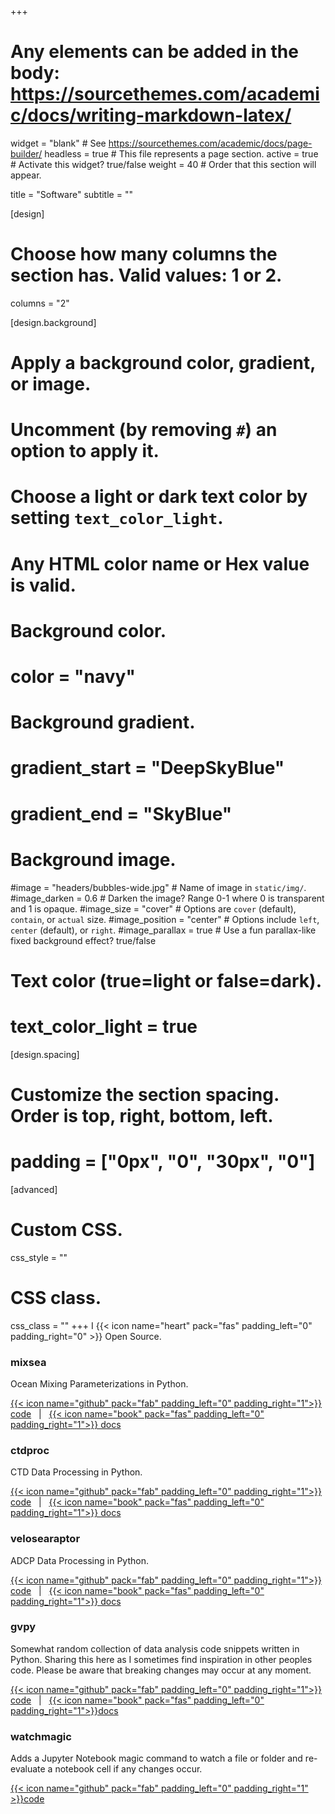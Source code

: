 +++
# Any elements can be added in the body: https://sourcethemes.com/academic/docs/writing-markdown-latex/

widget = "blank"  # See https://sourcethemes.com/academic/docs/page-builder/
headless = true  # This file represents a page section.
active = true  # Activate this widget? true/false
weight = 40  # Order that this section will appear.

title = "Software"
subtitle = ""

[design]
  # Choose how many columns the section has. Valid values: 1 or 2.
  columns = "2"

[design.background]
  # Apply a background color, gradient, or image.
  #   Uncomment (by removing `#`) an option to apply it.
  #   Choose a light or dark text color by setting `text_color_light`.
  #   Any HTML color name or Hex value is valid.

  # Background color.
  # color = "navy"
  
  # Background gradient.
  # gradient_start = "DeepSkyBlue"
  # gradient_end = "SkyBlue"
  
  # Background image.
  #image = "headers/bubbles-wide.jpg"  # Name of image in `static/img/`.
  #image_darken = 0.6  # Darken the image? Range 0-1 where 0 is transparent and 1 is opaque.
  #image_size = "cover"  #  Options are `cover` (default), `contain`, or `actual` size.
  #image_position = "center"  # Options include `left`, `center` (default), or `right`.
  #image_parallax = true  # Use a fun parallax-like fixed background effect? true/false

  # Text color (true=light or false=dark).
  # text_color_light = true

[design.spacing]
  # Customize the section spacing. Order is top, right, bottom, left.
  # padding = ["0px", "0", "30px", "0"]

[advanced]
 # Custom CSS. 
 css_style = ""
 
 # CSS class.
 css_class = ""
+++
I {{< icon name="heart" pack="fas" padding_left="0" padding_right="0" >}} Open Source.
### mixsea
Ocean Mixing Parameterizations in Python.

[{{< icon name="github" pack="fab" padding_left="0" padding_right="1">}} code](https://github.com/modscripps/mixsea)
&nbsp; | &nbsp;
[{{< icon name="book" pack="fas" padding_left="0" padding_right="1">}} docs](https://mixsea.readthedocs.io/en/latest/)

### ctdproc
CTD Data Processing in Python. 

[{{< icon name="github" pack="fab" padding_left="0" padding_right="1">}} code](https://github.com/gunnarvoet/ctdproc)
&nbsp; | &nbsp;
[{{< icon name="book" pack="fas" padding_left="0" padding_right="1">}} docs](https://ctdproc.readthedocs.io/en/latest/)

### velosearaptor
ADCP Data Processing in Python. 

[{{< icon name="github" pack="fab" padding_left="0" padding_right="1">}} code](https://github.com/modscripps/velosearaptor)
&nbsp; | &nbsp;
[{{< icon name="book" pack="fas" padding_left="0" padding_right="1">}} docs](https://modscripps.github.io/velosearaptor)

### gvpy
Somewhat random collection of data analysis code snippets written in Python. Sharing this here as I sometimes find inspiration in other peoples code. Please be aware that breaking changes may occur at any moment.

[{{< icon name="github" pack="fab" padding_left="0" padding_right="1">}} code](https://github.com/gunnarvoet/gvpy)
&nbsp; | &nbsp;
[{{< icon name="book" pack="fas" padding_left="0" padding_right="1">}}docs](https://gunnarvoet.github.io/gvpy)

### watchmagic
Adds a Jupyter Notebook magic command to watch a file or folder and re-evaluate a notebook cell if any changes occur.

[{{< icon name="github" pack="fab" padding_left="0" padding_right="1" >}}code](https://github.com/gunnarvoet/watchmagic)
